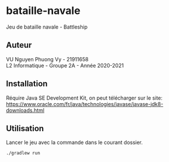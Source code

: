 # bataille-navale

Jeu de bataille navale - Battleship

## Auteur 
VU Nguyen Phuong Vy - 21911658\
L2 Informatique - Groupe 2A - Année 2020-2021

## Installation

Réquire Java SE Development Kit, on peut télécharger sur le site:
https://www.oracle.com/fr/java/technologies/javase/javase-jdk8-downloads.html


## Utilisation
Lancer le jeu avec la commande dans le courant dossier.
```
./gradlew run
```
